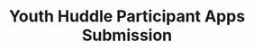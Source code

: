 ---
title: Youth Huddle Participant Apps Submission
redirect_to: https://forms.gle/j4B5DgzMzogeYquV6
redirect_from: 
  - /YH2023ParticipantsSubmission
  - /yh2023participantssubmission
---